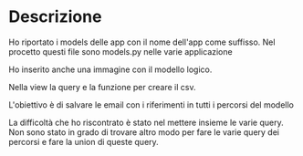 # Descrizione

Ho riportato i models delle app con il nome dell'app come suffisso.
Nel procetto questi file sono models.py nelle varie applicazione

Ho inserito anche una immagine con il modello logico.

Nella view la query e la funzione per creare il csv.

L'obiettivo è di salvare le email con i riferimenti in tutti i percorsi del modello

La difficoltà che ho riscontrato è stato nel mettere insieme le varie query.
Non sono stato in grado di trovare altro modo per fare le varie query dei percorsi e fare la union di queste query.

